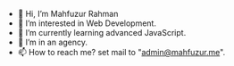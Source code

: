- 👋 Hi, I’m Mahfuzur Rahman
- 👀 I’m interested in Web Development.
- 🌱 I’m currently learning advanced JavaScript.
- 💞️ I’m in an agency. 
- 📫 How to reach me? set mail to "admin@mahfuzur.me".

<!---
DevMahfuz/DevMahfuz is a ✨ special ✨ repository because its `README.md` (this file) appears on your GitHub profile.
You can click the Preview link to take a look at your changes.
--->
